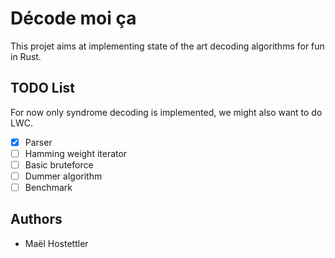 
# Décode moi ça

This projet aims at implementing state of the art decoding algorithms for fun in Rust.

## TODO List

For now only syndrome decoding is implemented, we might also want to do LWC.

- [x] Parser
- [ ] Hamming weight iterator
- [ ] Basic bruteforce
- [ ] Dummer algorithm
- [ ] Benchmark

## Authors

- Maël Hostettler
